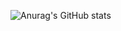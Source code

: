 ![Anurag's GitHub stats](https://github-readme-stats.vercel.app/api?username=Fullsize&count_private=true&show_icons=true)
